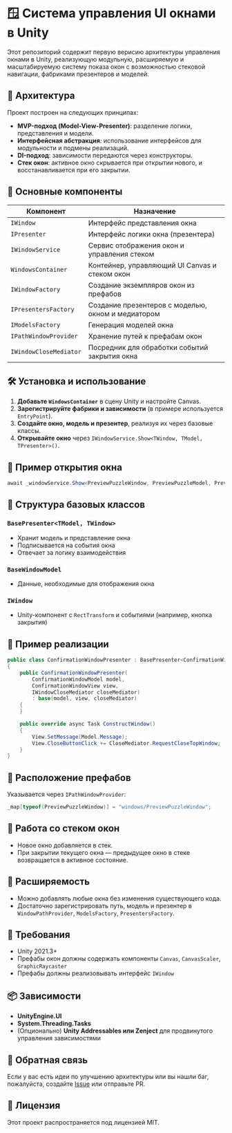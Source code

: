 # 🪟 Система управления UI окнами в Unity

Этот репозиторий содержит первую верисию архитектуры управления окнами в Unity, реализующую модульную, расширяемую и масштабируемую систему показа окон с возможностью стековой навигации, фабриками презентеров и моделей.

## 🧠 Архитектура

Проект построен на следующих принципах:

- **MVP-подход (Model-View-Presenter)**: разделение логики, представления и модели.
- **Интерфейсная абстракция**: использование интерфейсов для модульности и подмены реализаций.
- **DI-подход**: зависимости передаются через конструкторы.
- **Стек окон**: активное окно скрывается при открытии нового, и восстанавливается при его закрытии.

## 📂 Основные компоненты

| Компонент                    | Назначение                                                              |
|-----------------------------|-------------------------------------------------------------------------|
| `IWindow`                   | Интерфейс представления окна                                            |
| `IPresenter`                | Интерфейс логики окна (презентера)                                      |
| `IWindowService`            | Сервис отображения окон и управления стеком                             |
| `WindowsContainer`          | Контейнер, управляющий UI Canvas и стеком окон                          |
| `IWindowFactory`            | Создание экземпляров окон из префабов                                   |
| `IPresentersFactory`        | Создание презентеров с моделью, окном и медиатором                      |
| `IModelsFactory`            | Генерация моделей окна                                                  |
| `IPathWindowProvider`       | Хранение путей к префабам окон                                          |
| `IWindowCloseMediator`      | Посредник для обработки событий закрытия окна                           |

## 🛠️ Установка и использование

1. **Добавьте `WindowsContainer`** в сцену Unity и настройте Canvas.
2. **Зарегистрируйте фабрики и зависимости** (в примере используется `EntryPoint`).
3. **Создайте окно, модель и презентер**, реализуя их через базовые классы.
4. **Открывайте окно** через `IWindowService.Show<TWindow, TModel, TPresenter>()`.

## 🚀 Пример открытия окна

```csharp
await _windowService.Show<PreviewPuzzleWindow, PreviewPuzzleModel, PreviewPuzzlePresenter>();
```

## 🧱 Структура базовых классов

### `BasePresenter<TModel, TWindow>`
- Хранит модель и представление окна
- Подписывается на события окна
- Отвечает за логику взаимодействия

### `BaseWindowModel`
- Данные, необходимые для отображения окна

### `IWindow`
- Unity-компонент с `RectTransform` и событиями (например, кнопка закрытия)

## 🧪 Пример реализации

```csharp
public class ConfirmationWindowPresenter : BasePresenter<ConfirmationWindowModel, ConfirmationWindowView>
{
    public ConfirmationWindowPresenter(
        ConfirmationWindowModel model,
        ConfirmationWindowView view,
        IWindowCloseMediator closeMediator) 
        : base(model, view, closeMediator)
    {
    }

    public override async Task ConstructWindow()
    {
        View.SetMessage(Model.Message);
        View.CloseButtonClick += CloseMediator.RequestCloseTopWindow;
    }
}
```

## 📁 Расположение префабов

Указывается через `IPathWindowProvider`:

```csharp
_map[typeof(PreviewPuzzleWindow)] = "windows/PreviewPuzzleWindow";
```

## 🔁 Работа со стеком окон

- Новое окно добавляется в стек.
- При закрытии текущего окна — предыдущее окно в стеке возвращается в активное состояние.

## 🔄 Расширяемость

- Можно добавлять любые окна без изменения существующего кода.
- Достаточно зарегистрировать путь, модель и презентер в `WindowPathProvider`, `ModelsFactory`, `PresentersFactory`.

## 📌 Требования

- Unity 2021.3+
- Префабы окон должны содержать компоненты `Canvas`, `CanvasScaler`, `GraphicRaycaster`
- Префабы должны реализовывать интерфейс `IWindow`

## 📦 Зависимости

- **UnityEngine.UI**
- **System.Threading.Tasks**
- (Опционально) **Unity Addressables или Zenject** для продвинутого управления зависимостями

## 💬 Обратная связь

Если у вас есть идеи по улучшению архитектуры или вы нашли баг, пожалуйста, создайте [Issue](https://github.com/flexer1992/simple-window-system) или отправьте PR.

## 📝 Лицензия

Этот проект распространяется под лицензией MIT.